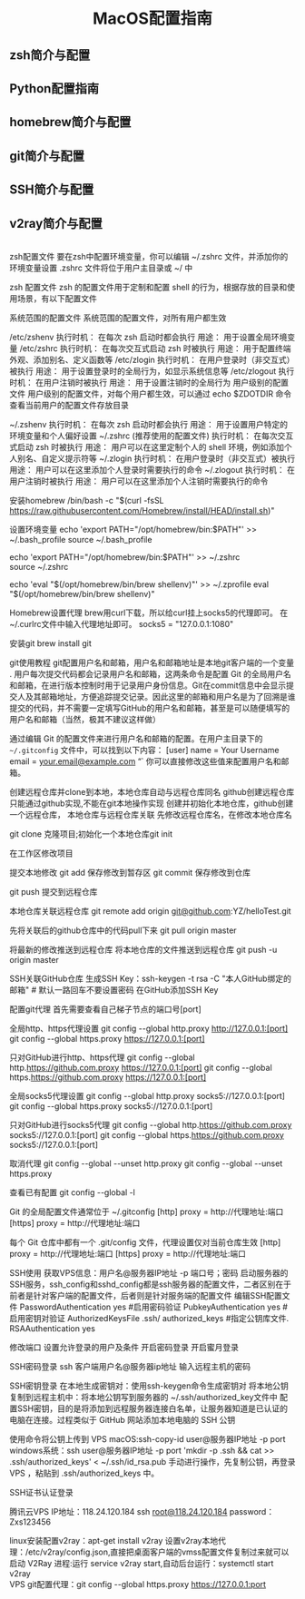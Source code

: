 # <center>MacOS配置指南</center>
## zsh简介与配置
## Python配置指南
## homebrew简介与配置
## git简介与配置
## SSH简介与配置
## v2ray简介与配置
<br>
zsh配置文件
要在zsh中配置环境变量，你可以编辑 ~/.zshrc 文件，并添加你的环境变量设置
.zshrc 文件将位于用户主目录或 ~/ 中

zsh 配置文件
zsh 的配置文件用于定制和配置 shell 的行为，根据存放的目录和使用场景，有以下配置文件

系统范围的配置文件
系统范围的配置文件，对所有用户都生效

/etc/zshenv
执行时机： 在每次 zsh 启动时都会执行
用途： 用于设置全局环境变量
/etc/zshrc
执行时机： 在每次交互式启动 zsh 时被执行
用途： 用于配置终端外观、添加别名、定义函数等
/etc/zlogin
执行时机： 在用户登录时（非交互式）被执行
用途： 用于设置登录时的全局行为，如显示系统信息等
/etc/zlogout
执行时机： 在用户注销时被执行
用途： 用于设置注销时的全局行为
用户级别的配置文件
用户级别的配置文件，对每个用户都生效，可以通过 echo $ZDOTDIR 命令查看当前用户的配置文件存放目录

~/.zshenv
执行时机： 在每次 zsh 启动时都会执行
用途： 用于设置用户特定的环境变量和个人偏好设置
~/.zshrc (推荐使用的配置文件)
执行时机： 在每次交互式启动 zsh 时被执行
用途： 用户可以在这里定制个人的 shell 环境，例如添加个人别名、自定义提示符等
~/.zlogin
执行时机： 在用户登录时（非交互式）被执行
用途： 用户可以在这里添加个人登录时需要执行的命令
~/.zlogout
执行时机： 在用户注销时被执行
用途： 用户可以在这里添加个人注销时需要执行的命令









安装homebrew
/bin/bash -c "$(curl -fsSL https://raw.githubusercontent.com/Homebrew/install/HEAD/install.sh)"

设置环境变量
echo 'export PATH="/opt/homebrew/bin:$PATH"' >> ~/.bash_profile 
source ~/.bash_profile

echo 'export PATH="/opt/homebrew/bin:$PATH"' >> ~/.zshrc   
source ~/.zshrc

echo 'eval "$(/opt/homebrew/bin/brew shellenv)"' >> ~/.zprofile
eval "$(/opt/homebrew/bin/brew shellenv)"

Homebrew设置代理
brew用curl下载，所以给curl挂上socks5的代理即可。
在~/.curlrc文件中输入代理地址即可。
socks5 = "127.0.0.1:1080"



安装git
brew install git

git使用教程
git配置用户名和邮箱，用户名和邮箱地址是本地git客户端的一个变量 . 用户每次提交代码都会记录用户名和邮箱，这两条命令是配置 Git 的全局用户名和邮箱，在进行版本控制时用于记录用户身份信息。Git在commit信息中会显示提交人及其邮箱地址，方便追踪提交记录。因此这里的邮箱和用户名是为了回溯是谁提交的代码，并不需要一定填写GitHub的用户名和邮箱，甚至是可以随便填写的用户名和邮箱（当然，极其不建议这样做）

通过编辑 Git 的配置文件来进行用户名和邮箱的配置。在用户主目录下的 `~/.gitconfig` 文件中，可以找到以下内容：
[user]
    name = Your Username
    email = your.email@example.com
“`
你可以直接修改这些值来配置用户名和邮箱。



创建远程仓库并clone到本地，本地仓库自动与远程仓库同名
github创建远程仓库只能通过github实现,不能在git本地操作实现
创建并初始化本地仓库，github创建一个远程仓库，
本地仓库与远程仓库关联
先修改远程仓库名，在修改本地仓库名




git clone 克隆项目;初始化一个本地仓库git init


在工作区修改项目

提交本地修改
git add 保存修改到暂存区
git commit 保存修改到仓库



git push 提交到远程仓库





本地仓库关联远程仓库
git remote add origin git@github.com:YZ/helloTest.git


先将关联后的github仓库中的代码pull下来
git pull origin master

将最新的修改推送到远程仓库 将本地仓库的文件推送到远程仓库
git push -u origin master


SSH关联GitHub仓库
生成SSH Key：ssh-keygen -t rsa -C "本人GitHub绑定的邮箱" # 默认一路回车不要设置密码
在GitHub添加SSH Key



















配置git代理
首先需要查看自己梯子节点的端口号[port]

全局http、https代理设置
git config --global http.proxy http://127.0.0.1:[port]
git config --global https.proxy https://127.0.0.1:[port]

只对GitHub进行http、https代理
git config --global http.https://github.com.proxy https://127.0.0.1:[port]
git config --global https.https://github.com.proxy https://127.0.0.1:[port]



全局socks5代理设置
git config --global http.proxy socks5://127.0.0.1:[port]
git config --global https.proxy socks5://127.0.0.1:[port]

只对GitHub进行socks5代理
git config --global http.https://github.com.proxy socks5://127.0.0.1:[port]
git config --global https.https://github.com.proxy socks5://127.0.0.1:[port]

取消代理
git config --global --unset http.proxy
git config --global --unset https.proxy

查看已有配置
git config --global -l




Git 的全局配置文件通常位于 ~/.gitconfig
[http]
    proxy = http://代理地址:端口
[https]
    proxy = http://代理地址:端口


每个 Git 仓库中都有一个 .git/config 文件，代理设置仅对当前仓库生效
[http]
 proxy = http://代理地址:端口
[https]
 proxy = http://代理地址:端口









SSH使用
获取VPS信息：用户名@服务器IP地址 -p 端口号；密码
启动服务器的SSH服务，ssh_config和sshd_config都是ssh服务器的配置文件，二者区别在于前者是针对客户端的配置文件，后者则是针对服务端的配置文件
编辑SSH配置文件
PasswordAuthentication yes                         #启用密码验证
PubkeyAuthentication yes                           #启用密钥对验证
AuthorizedKeysFile  .ssh/ authorized_keys         #指定公钥库文件.
RSAAuthentication yes


修改端口
设置允许登录的用户及条件
开启密码登录
开启蜜月登录








SSH密码登录
ssh 客户端用户名@服务器ip地址
输入远程主机的密码



SSH密钥登录
在本地生成密钥对：使用ssh-keygen命令生成密钥对
将本地公钥复制到远程主机中：将本地公钥写到服务器的 ~/.ssh/authorized_key文件中
配置SSH密钥，目的是将添加到远程服务器连接白名单，让服务器知道是已认证的电脑在连接。过程类似于 GitHub 网站添加本地电脑的 SSH 公钥

使用命令将公钥上传到 VPS
macOS:ssh-copy-id user@服务器IP地址 -p port
windows系统：ssh user@服务器IP地址 -p port 'mkdir -p .ssh && cat >> .ssh/authorized_keys' < ~/.ssh/id_rsa.pub
手动进行操作，先复制公钥，再登录 VPS ，粘贴到 .ssh/authorized_keys 中。

SSH证书认证登录



腾讯云VPS IP地址：118.24.120.184
ssh root@118.24.120.184
password：Zxs123456



linux安装配置v2ray：apt-get install v2ray
设置v2ray本地代理：/etc/v2ray/config.json,直接把桌面客户端的vmss配置文件复制过来就可以
启动 V2Ray 进程:运行 service v2ray start,自动后台运行：systemctl start v2ray  
VPS git配置代理：git config --global https.proxy https://127.0.0.1:port
